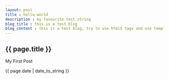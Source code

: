 ```yaml
---
layout: post 
title : hello world
description : my favourite test string
blog_title : this is a test blog
blog_content : this is a test blog, try to use html5 tags and use template
---
```

<h2> {{ page.title }}</h2>
<p> My First Post</p>
<p> {{ page.date | date_to_string }}</p>
